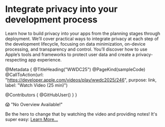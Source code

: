 # Integrate privacy into your development process

Learn how to build privacy into your apps from the planning stages through deployment. We’ll cover practical ways to integrate privacy at each step of the development lifecycle, focusing on data minimization, on-device processing, and transparency and control. You’ll discover how to use Apple’s tools and frameworks to protect user data and create a privacy-respecting app experience. 

@Metadata {
   @TitleHeading("WWDC25")
   @PageKind(sampleCode)
   @CallToAction(url: "https://developer.apple.com/videos/play/wwdc2025/246", purpose: link, label: "Watch Video (25 min)")

   @Contributors {
      @GitHubUser(<replace this with your GitHub handle>)
   }
}

😱 "No Overview Available!"

Be the hero to change that by watching the video and providing notes! It's super easy:
 [Learn More…](https://wwdcnotes.com/documentation/wwdcnotes/contributing)
